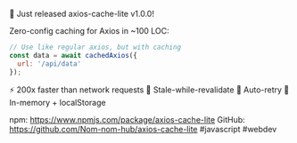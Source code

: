 🚀 Just released axios-cache-lite v1.0.0!

Zero-config caching for Axios in ~100 LOC:
```js
// Use like regular axios, but with caching
const data = await cachedAxios({
  url: '/api/data'
});
```

⚡️ 200x faster than network requests
🔄 Stale-while-revalidate
🔁 Auto-retry
🧠 In-memory + localStorage

npm: https://www.npmjs.com/package/axios-cache-lite
GitHub: https://github.com/Nom-nom-hub/axios-cache-lite
#javascript #webdev
